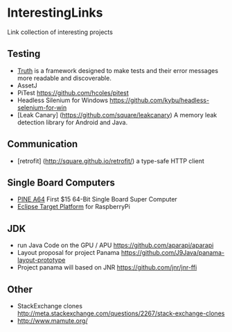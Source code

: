 # InterestingLinks
Link collection of interesting projects

## Testing

 * [Truth](http://google.github.io/truth/) is a framework designed to make tests and their error messages more readable and discoverable.
 * AssetJ
 * PiTest https://github.com/hcoles/pitest
 * Headless Silenium for Windows https://github.com/kybu/headless-selenium-for-win
 * [Leak Canary] (https://github.com/square/leakcanary) A memory leak detection library for Android and Java.
 
## Communication
 * [retrofit] (http://square.github.io/retrofit/) a type-safe HTTP client 

## Single Board Computers
 * [PINE A64](http://pine64.com/) First $15 64-Bit Single Board Super Computer
 * [Eclipse Target Platform](https://github.com/turesheim/eclipse-rpi) for RaspberryPi 

## JDK
 * run Java Code on the GPU / APU  https://github.com/aparapi/aparapi
 * Layout proposal for project Panama https://github.com/J9Java/panama-layout-prototype
 * Project panama will based on JNR https://github.com/jnr/jnr-ffi

## Other
 * StackExchange clones http://meta.stackexchange.com/questions/2267/stack-exchange-clones
  * http://www.mamute.org/

